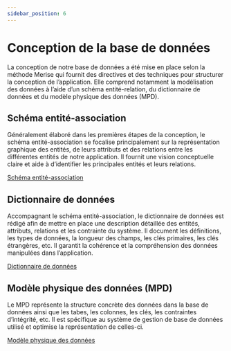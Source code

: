 ```yaml
---
sidebar_position: 6
---
```


# Conception de la base de données
La conception de notre base de données a été mise en place selon la méthode Merise qui fournit des directives et des techniques pour structurer la conception de l’application. Elle comprend notamment la modélisation des données à l’aide d’un schéma entité-relation, du dictionnaire de données et du modèle physique des données (MPD).

## Schéma entité-association
Généralement élaboré dans les premières étapes de la conception, le schéma entité-association se focalise principalement sur la représentation graphique des entités, de leurs attributs et des relations entre les différentes entités de notre application. Il fournit une vision conceptuelle claire et aide à d’identifier les principales entités et leurs relations.

[Schéma entité-association](/img/gynco_er.png)

## Dictionnaire de données
Accompagnant le schéma entité-association, le dictionnaire de données est rédigé afin de mettre en place une description détaillée des entités, attributs, relations et les contrainte du système. Il document les définitions, les types de données, la longueur des champs, les clés primaires, les clés étrangères, etc. Il garantit la cohérence et la compréhension des données manipulées dans l’application.

[Dictionnaire de données](/img/dictionnaire_donnees.pdf)

## Modèle physique des données (MPD)
Le MPD représente la structure concrète des données dans la base de données ainsi que les tabes, les colonnes, les clés, les contraintes d’intégrité, etc. Il est spécifique au système de gestion de base de données utilisé et optimise la représentation de celles-ci.

[Modèle physique des données](/img/gynco_mpd.png)